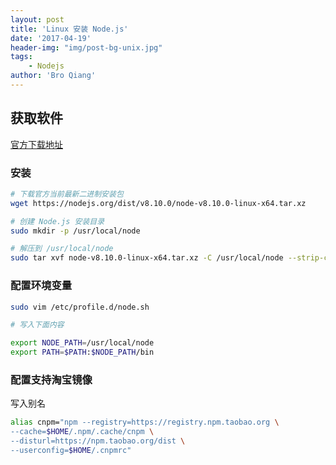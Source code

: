 ```yaml
---
layout: post
title: 'Linux 安装 Node.js'
date: '2017-04-19'
header-img: "img/post-bg-unix.jpg"
tags:
    - Nodejs
author: 'Bro Qiang'
---
```


## 获取软件

[官方下载地址](https://nodejs.org/dist/v8.10.0/node-v8.10.0-linux-x64.tar.xz)

### 安装

```bash
# 下载官方当前最新二进制安装包
wget https://nodejs.org/dist/v8.10.0/node-v8.10.0-linux-x64.tar.xz

# 创建 Node.js 安装目录
sudo mkdir -p /usr/local/node

# 解压到 /usr/local/node
sudo tar xvf node-v8.10.0-linux-x64.tar.xz -C /usr/local/node --strip-components=1
```

### 配置环境变量

```bash
sudo vim /etc/profile.d/node.sh

# 写入下面内容

export NODE_PATH=/usr/local/node
export PATH=$PATH:$NODE_PATH/bin
```

### 配置支持淘宝镜像

写入别名
```bash
alias cnpm="npm --registry=https://registry.npm.taobao.org \
--cache=$HOME/.npm/.cache/cnpm \
--disturl=https://npm.taobao.org/dist \
--userconfig=$HOME/.cnpmrc"
```